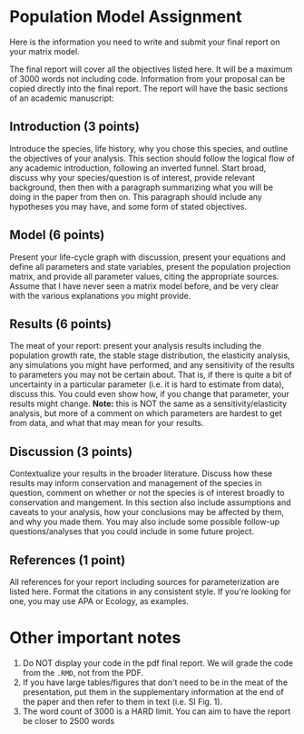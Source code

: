 # Population Model Assignment

Here is the information you need to write and submit your final report on your matrix model. 

The final report will cover all the objectives listed here. It will be a maximum of 3000 words not including code. Information from your proposal can be copied directly into the final report. The report will have the basic sections of an academic manuscript:

## Introduction (3 points)

Introduce the species, life history, why you chose this species, and outline the objectives of your analysis. This section should follow the logical flow of any academic introduction, following an inverted funnel. Start broad, discuss why your species/question is of interest, provide relevant background, then then with a paragraph summarizing what you will be doing in the paper from then on. This paragraph should include any hypotheses you may have, and some form of stated objectives.

## Model (6 points)

Present your life-cycle graph with discussion, present your equations and define all parameters and state variables, present the population projection matrix, and provide all parameter values, citing the appropriate sources. Assume that I have never seen a matrix model before, and be very clear with the various explanations you might provide. 

## Results (6 points)

The meat of your report: present your analysis results including the population growth rate, the stable stage distribution, the elasticity analysis, any simulations you might have performed, and any sensitivity of the results to parameters you may not be certain about. That is, if there is quite a bit of uncertainty in a particular parameter (i.e. it is hard to estimate from data), discuss this. You could even show how, if you change that parameter, your results might change. **Note:** this is NOT the same as a sensitivity/elasticity analysis, but more of a comment on which parameters are hardest to get from data, and what that may mean for your results. 

## Discussion (3 points)

Contextualize your results in the broader literature. Discuss how these results may inform conservation and management of the species in question, comment on whether or not the species is of interest broadly to conservation and mangement. In this section also include assumptions and caveats to your analysis, how your conclusions may be affected by them, and why you made them. You may also include some possible follow-up questions/analyses that you could include in some future project.

## References (1 point)

All references for your report including sources for parameterization are listed here. Format the citations in any consistent style. If you're looking for one, you may use APA or Ecology, as examples. 

# Other important notes

1. Do NOT display your code in the pdf final report. We will grade the code from the `.RMD`, not from the PDF.
2. If you have large tables/figures that don't need to be in the meat of the presentation, put them in the supplementary information at the end of the paper and then refer to them in text (i.e. SI Fig. 1).
3. The word count of 3000 is a HARD limit. You can aim to have the report be closer to 2500 words

